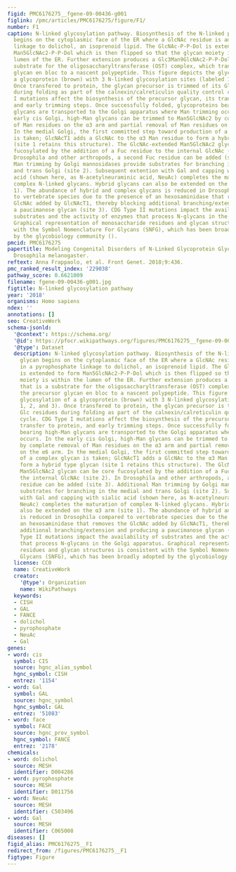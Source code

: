 ```yaml
---
figid: PMC6176275__fgene-09-00436-g001
figlink: /pmc/articles/PMC6176275/figure/F1/
number: F1
caption: N-linked glycosylation pathway. Biosynthesis of the N-linked precursor glycan
  begins on the cytoplasmic face of the ER where a GlcNAc residue is added in a pyrophosphate
  linkage to dolichol, an isoprenoid lipid. The GlcNAc-P-P-Dol is extended to form
  Man5GlcNAc2-P-P-Dol which is then flipped so that the glycan moiety is within the
  lumen of the ER. Further extension produces a Glc3Man9GlcNAc2-P-P-Dol that is a
  substrate for the oligosaccharyltransferase (OST) complex, which transfers the precursor
  glycan en bloc to a nascent polypeptide. This figure depicts the glycosylation of
  a glycoprotein (brown) with 3 N-linked glycosylation sites (labeled 1, 2, and 3).
  Once transfered to protein, the glycan precursor is trimmed of its Glc residues
  during folding as part of the calnexin/calreticulin quality control cycle. CDG Type
  I mutations affect the biosynthesis of the precursor glycan, its transfer to protein,
  and early trimming steps. Once successfully folded, glycoproteins bearing high-Man
  glycans are transported to the Golgi apparatus where Man trimming occurs. In the
  early cis Golgi, high-Man glycans can be trimmed to Man5GlcNAc2 by complete removal
  of Man residues on the α3 arm and partial removal of Man residues on the α6 arm.
  In the medial Golgi, the first committed step toward production of a complex glycan
  is taken; GlcNAcT1 adds a GlcNAc to the α3 Man residue to form a hybrid type glycan
  (site 1 retains this structure). The GlcNAc-extended Man5GlcNAc2 glycan can be core
  fucosylated by the addition of a Fuc residue to the internal GlcNAc (site 2). In
  Drosophila and other arthropods, a second Fuc residue can be added (site 3). Additional
  Man trimming by Golgi mannosidases provide substrates for branching in the medial
  and trans Golgi (site 2). Subsequent extention with Gal and capping with sialic
  acid (shown here, as N-acetylneuraminic acid, NeuAc) completes the maturation of
  complex N-linked glycans. Hybrid glycans can also be extended on the α3 arm (site
  1). The abundance of hybrid and complex glycans is reduced in Drosophila compared
  to vertebrate species due to the presence of an hexosaminidase that removes the
  GlcNAc added by GlcNAcT1, thereby blocking additional branching/extension and producing
  a paucimanose glycan (site 3). CDG Type II mutations impact the availability of
  substrates and the activity of enzymes that process N-glycans in the Golgi apparatus.
  Graphical representation of monosaccharide residues and glycan structures is consistent
  with the Symbol Nomenclature For Glycans (SNFG), which has been broadly adopted
  by the glycobiology community ().
pmcid: PMC6176275
papertitle: Modeling Congenital Disorders of N-Linked Glycoprotein Glycosylation in
  Drosophila melanogaster.
reftext: Anna Frappaolo, et al. Front Genet. 2018;9:436.
pmc_ranked_result_index: '229038'
pathway_score: 0.6621009
filename: fgene-09-00436-g001.jpg
figtitle: N-linked glycosylation pathway
year: '2018'
organisms: Homo sapiens
ndex: ''
annotations: []
seo: CreativeWork
schema-jsonld:
  '@context': https://schema.org/
  '@id': https://pfocr.wikipathways.org/figures/PMC6176275__fgene-09-00436-g001.html
  '@type': Dataset
  description: N-linked glycosylation pathway. Biosynthesis of the N-linked precursor
    glycan begins on the cytoplasmic face of the ER where a GlcNAc residue is added
    in a pyrophosphate linkage to dolichol, an isoprenoid lipid. The GlcNAc-P-P-Dol
    is extended to form Man5GlcNAc2-P-P-Dol which is then flipped so that the glycan
    moiety is within the lumen of the ER. Further extension produces a Glc3Man9GlcNAc2-P-P-Dol
    that is a substrate for the oligosaccharyltransferase (OST) complex, which transfers
    the precursor glycan en bloc to a nascent polypeptide. This figure depicts the
    glycosylation of a glycoprotein (brown) with 3 N-linked glycosylation sites (labeled
    1, 2, and 3). Once transfered to protein, the glycan precursor is trimmed of its
    Glc residues during folding as part of the calnexin/calreticulin quality control
    cycle. CDG Type I mutations affect the biosynthesis of the precursor glycan, its
    transfer to protein, and early trimming steps. Once successfully folded, glycoproteins
    bearing high-Man glycans are transported to the Golgi apparatus where Man trimming
    occurs. In the early cis Golgi, high-Man glycans can be trimmed to Man5GlcNAc2
    by complete removal of Man residues on the α3 arm and partial removal of Man residues
    on the α6 arm. In the medial Golgi, the first committed step toward production
    of a complex glycan is taken; GlcNAcT1 adds a GlcNAc to the α3 Man residue to
    form a hybrid type glycan (site 1 retains this structure). The GlcNAc-extended
    Man5GlcNAc2 glycan can be core fucosylated by the addition of a Fuc residue to
    the internal GlcNAc (site 2). In Drosophila and other arthropods, a second Fuc
    residue can be added (site 3). Additional Man trimming by Golgi mannosidases provide
    substrates for branching in the medial and trans Golgi (site 2). Subsequent extention
    with Gal and capping with sialic acid (shown here, as N-acetylneuraminic acid,
    NeuAc) completes the maturation of complex N-linked glycans. Hybrid glycans can
    also be extended on the α3 arm (site 1). The abundance of hybrid and complex glycans
    is reduced in Drosophila compared to vertebrate species due to the presence of
    an hexosaminidase that removes the GlcNAc added by GlcNAcT1, thereby blocking
    additional branching/extension and producing a paucimanose glycan (site 3). CDG
    Type II mutations impact the availability of substrates and the activity of enzymes
    that process N-glycans in the Golgi apparatus. Graphical representation of monosaccharide
    residues and glycan structures is consistent with the Symbol Nomenclature For
    Glycans (SNFG), which has been broadly adopted by the glycobiology community ().
  license: CC0
  name: CreativeWork
  creator:
    '@type': Organization
    name: WikiPathways
  keywords:
  - CISH
  - GAL
  - FANCE
  - dolichol
  - pyrophosphate
  - NeuAc
  - Gal
genes:
- word: cis
  symbol: CIS
  source: hgnc_alias_symbol
  hgnc_symbol: CISH
  entrez: '1154'
- word: Gal
  symbol: GAL
  source: hgnc_symbol
  hgnc_symbol: GAL
  entrez: '51083'
- word: face
  symbol: FACE
  source: hgnc_prev_symbol
  hgnc_symbol: FANCE
  entrez: '2178'
chemicals:
- word: dolichol
  source: MESH
  identifier: D004286
- word: pyrophosphate
  source: MESH
  identifier: D011756
- word: NeuAc
  source: MESH
  identifier: C503496
- word: Gal
  source: MESH
  identifier: C065008
diseases: []
figid_alias: PMC6176275__F1
redirect_from: /figures/PMC6176275__F1
figtype: Figure
---
```

